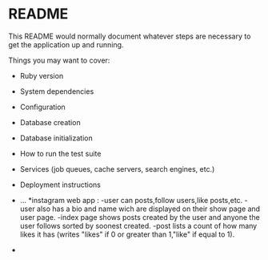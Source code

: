 # README

This README would normally document whatever steps are necessary to get the
application up and running.

Things you may want to cover:

* Ruby version

* System dependencies

* Configuration

* Database creation

* Database initialization

* How to run the test suite

* Services (job queues, cache servers, search engines, etc.)

* Deployment instructions

* ...
*instagram web app :
-user can posts,follow users,like posts,etc.
-user also has a bio and name wich are displayed on their show page and user page.
-index page shows posts created by the user and anyone the user follows sorted by soonest created.
-post lists a count of how many likes it has (writes "likes" if 0 or greater than 1,"like" if equal to 1).
-